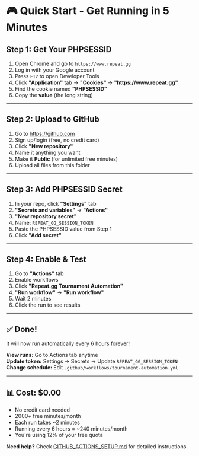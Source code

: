 # 🎮 Quick Start - Get Running in 5 Minutes

## Step 1: Get Your PHPSESSID
1. Open Chrome and go to `https://www.repeat.gg`
2. Log in with your Google account
3. Press `F12` to open Developer Tools
4. Click **"Application"** tab → **"Cookies"** → **"https://www.repeat.gg"**
5. Find the cookie named **"PHPSESSID"**
6. Copy the **value** (the long string)

---

## Step 2: Upload to GitHub

1. Go to https://github.com
2. Sign up/login (free, no credit card)
3. Click **"New repository"** 
4. Name it anything you want
5. Make it **Public** (for unlimited free minutes)
6. Upload all files from this folder

---

## Step 3: Add PHPSESSID Secret

1. In your repo, click **"Settings"** tab
2. **"Secrets and variables"** → **"Actions"**
3. **"New repository secret"**
4. Name: `REPEAT_GG_SESSION_TOKEN`
5. Paste the PHPSESSID value from Step 1
6. Click **"Add secret"**

---

## Step 4: Enable & Test

1. Go to **"Actions"** tab
2. Enable workflows
3. Click **"Repeat.gg Tournament Automation"**
4. **"Run workflow"** → **"Run workflow"**
5. Wait 2 minutes
6. Click the run to see results

---

## ✅ Done!

It will now run automatically every 6 hours forever!

**View runs:** Go to Actions tab anytime  
**Update token:** Settings → Secrets → Update `REPEAT_GG_SESSION_TOKEN`  
**Change schedule:** Edit `.github/workflows/tournament-automation.yml`

---

## 📊 Cost: $0.00
- No credit card needed
- 2000+ free minutes/month
- Each run takes ~2 minutes
- Running every 6 hours = ~240 minutes/month
- You're using 12% of your free quota

**Need help?** Check [GITHUB_ACTIONS_SETUP.md](GITHUB_ACTIONS_SETUP.md) for detailed instructions.

